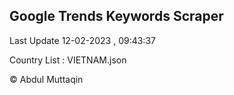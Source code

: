 

## Google Trends Keywords Scraper 
 
Last Update 12-02-2023 , 09:43:37

Country List :
VIETNAM.json



© Abdul Muttaqin 
